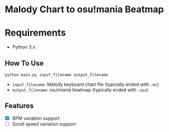 # Malody Chart to osu!mania Beatmap
# Requirements
- Python 3.x
## How To Use
```commandline
python main.py input_filename output_filename
```
- `input_filename`: Malody keyboard chart file (typically ended with `.mc`)  
- `output_filename`: osu!mania beatmap (typically ended with `.osu`)  

## Features
- [x] BPM variation support
- [ ] Scroll speed variation support